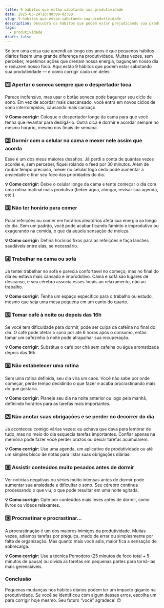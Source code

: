 ```yaml
---
title: 9 hábitos que estão sabotando sua produtividade
date: 2025-03-24T10:00:00-03:00
slug: 9-habitos-que-estao-sabotando-sua-produtividade
description: Descubra os hábitos que podem estar prejudicando sua produtividade e como superá-los.
tags:
  - produtividade
draft: false
---
```

Se tem uma coisa que aprendi ao longo dos anos é que pequenos hábitos diários fazem uma grande diferença na produtividade. Muitas vezes, sem perceber, repetimos ações que drenam nossa energia, bagunçam nosso dia e reduzem nosso foco. Aqui estão 9 hábitos que podem estar sabotando sua produtividade — e como corrigir cada um deles.

### 1️⃣ Apertar o soneca sempre que o despertador toca
Parece inofensivo, mas usar o botão soneca pode bagunçar seu ciclo de sono. Em vez de acordar mais descansado, você entra em novos ciclos de sono interrompidos, causando mais cansaço.

**💡 Como corrigir:** Coloque o despertador longe da cama para que você tenha que levantar para desligá-lo. Outra dica é dormir e acordar sempre no mesmo horário, mesmo nos finais de semana.

### 2️⃣ Dormir com o celular na cama e mexer nele assim que acorda
Esse é um dos meus maiores desafios. Já perdi a conta de quantas vezes acordei e, sem perceber, fiquei rolando o feed por 30 minutos. Além de roubar tempo precioso, mexer no celular logo cedo pode aumentar a ansiedade e tirar seu foco das prioridades do dia.

**💡 Como corrigir:** Deixe o celular longe da cama e tente começar o dia com uma rotina matinal mais produtiva (beber água, alongar, revisar sua agenda, etc.).

### 3️⃣ Não ter horário para comer
Pular refeições ou comer em horários aleatórios afeta sua energia ao longo do dia. Sem um padrão, você pode acabar ficando faminto e improdutivo ou exagerando na comida, o que dá aquela sensação de moleza.

**💡 Como corrigir:** Defina horários fixos para as refeições e faça lanches saudáveis entre elas, se necessário.

### 4️⃣ Trabalhar na cama ou sofá
Já tentei trabalhar no sofá e parecia confortável no começo, mas no final do dia eu estava mais cansado e improdutivo. Cama e sofá são lugares de descanso, e seu cérebro associa esses locais ao relaxamento, não ao trabalho.

**💡 Como corrigir:** Tenha um espaço específico para o trabalho ou estudo, mesmo que seja uma mesa pequena em um canto do quarto.

### 5️⃣ Tomar café à noite ou depois das 16h
Se você tem dificuldade para dormir, pode ser culpa da cafeína no final do dia. O café pode afetar o sono por até 6 horas após o consumo, então tomar um cafezinho à noite pode atrapalhar sua recuperação.

**💡 Como corrigir:** Substitua o café por chá sem cafeína ou água aromatizada depois das 16h.

### 6️⃣ Não estabelecer uma rotina
Sem uma rotina definida, seu dia vira um caos. Você não sabe por onde começar, perde tempo decidindo o que fazer e acaba procrastinando mais do que gostaria.

**💡 Como corrigir:** Planeje seu dia na noite anterior ou logo pela manhã, definindo horários para as tarefas mais importantes.

### 7️⃣ Não anotar suas obrigações e se perder no decorrer do dia
Já aconteceu comigo várias vezes: eu achava que dava para lembrar de tudo, mas no meio do dia esquecia tarefas importantes. Confiar apenas na memória pode fazer você perder prazos ou deixar tarefas acumularem.

**💡 Como corrigir:** Use uma agenda, um aplicativo de produtividade ou até um simples bloco de notas para listar suas obrigações diárias.

### 8️⃣ Assistir conteúdos muito pesados antes de dormir
Ver notícias negativas ou séries muito intensas antes de dormir pode aumentar sua ansiedade e dificultar o sono. Seu cérebro continua processando o que viu, o que pode resultar em uma noite agitada.

**💡 Como corrigir:** Opte por conteúdos mais leves antes de dormir, como livros ou vídeos relaxantes.

### 9️⃣ Procrastinar e procrastinar…
A procrastinação é um dos maiores inimigos da produtividade. Muitas vezes, adiamos tarefas por preguiça, medo de errar ou simplesmente por falta de organização. Mas quanto mais você adia, maior fica a sensação de sobrecarga.

**💡 Como corrigir:** Use a técnica Pomodoro (25 minutos de foco total + 5 minutos de pausa) ou divida as tarefas em pequenas partes para torná-las mais gerenciáveis.

### Conclusão
Pequenas mudanças nos hábitos diários podem ter um impacto gigante na produtividade. Se você se identificou com algum desses erros, escolha um para corrigir hoje mesmo. Seu futuro “você” agradece! 😉